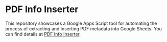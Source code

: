 # PDF Info Inserter
This repository showcases a Google Apps Script tool for automating the process of extracting and inserting PDF metadata into Google Sheets. You can find details at [PDF Info Inserter](https://tsato21.github.io/scripts-showcase/gas-tools/each-tool/pdf-info-inserter).